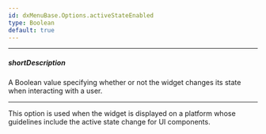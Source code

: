 ```yaml
---
id: dxMenuBase.Options.activeStateEnabled
type: Boolean
default: true
---
```

---
##### shortDescription
A Boolean value specifying whether or not the widget changes its state when interacting with a user.

---
This option is used when the widget is displayed on a platform whose guidelines include the active state change for UI components.